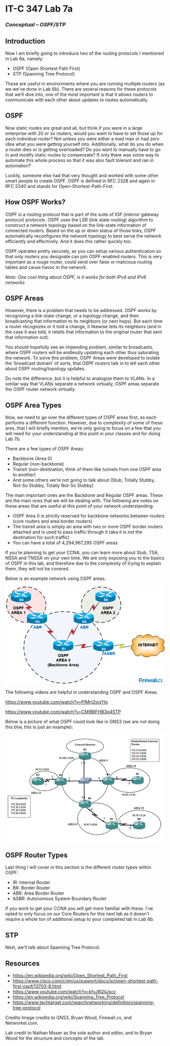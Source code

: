 # IT-C 347 Lab 7a
### *Conceptual – OSPF/STP*
## Introduction

Now I am briefly going to introduce two of the routing protocols I mentioned in Lab 6a, namely:

-	OSPF (Open Shortest Path First)
-	STP (Spanning Tree Protocol)

These are useful in environments where you are running multiple routers (as we we've done in Lab 6b). There are several reasons for these protocols that we’ll dive into, one of the most important is that it allows routers to communicate with each other about updates to routes automatically.

## OSPF

Now static routes are great and all, but think if you were in a large enterprise with 20 or so routers, would you want to have to set those up for each individual router? Not unless you were either a mad man or had zero idea what you were getting yourself into. Additionally, what do you do when a router dies or is getting overloaded? Do you want to manually have to go in and modify static routes to compensate? If only there was some way to automate this whole process so that it was also fault tolerant and ran in automation?

Luckily, someone else had that very thought and worked with some other smart people to create OSPF. OSPF is defined in RFC 2328 and again in RFC 5340 and stands for Open-Shortest-Path-First.

## How OSPF Works?

OSPF is a routing protocol that is part of the suite of IGP (interior gateway protocol) protocols. OSPF uses the LSR (link state routing) algorithm to construct a network topology based on the link-state information of connected routers. Based on the up or down status of those links, OSPF automatically reconfigures the network topology to best serve the network efficiently and effectively. And it does this rather quickly too.

OSPF operates pretty securely, as you can setup various authentication so that only routers you designate can join OSPF-enabled routers. This is very important as a rouge router, could send over false or malicious routing tables and cause havoc in the network.

*Note: One cool thing about OSPF, is it works for both IPv4 and IPv6 networks*

## OSPF Areas

However, there is a problem that needs to be addressed. OSPF works by recognizing a link-state change, or a topology change, and then broadcasting that information to its neighbors (or next hops). But each time a router recognizes or it told a change, it likewise tells its neighbors (and in the case it was told, it retells that information to the original router that sent that information out). 

You should hopefully see an impending problem, similar to broadcasts, where OSPF routers will be endlessly updating each other thus saturating the network. To solve this problem, OSPF Areas were developed to isolate the ‘broadcast domain’ of sorts, that OSPF routers talk in to tell each other about OSPF routing/topology updates.

Do note the difference, but it is helpful to analogize them to VLANs. In a similar way that VLANs separate a network virtually, OSPF areas separate the OSPF router network virtually.

## OSPF Area Types

Now, we need to go over the different types of OSPF areas first, as each performs a different function. However, due to complexity of some of these ares, that I will briefly mention, we're only going to focus on a few that you will need for your understanding at this point in your classes and for doing Lab 7b.

There are a few types of OSPF Areas:

-	Backbone (Area 0)
-	Regular (non-backbone)
-	Transit (non-destination, think of them like tunnels from one OSPF area to another)
-	And some others we’re not going to talk about (Stub, Totally Stubby, Not-So Stubby, Totally Not-So Stubby)

The main important ones are the Backbone and Regular OSPF areas. These are the main ones that we will be dealing with. The following are notes on these areas that are useful at this point of your network understanding:

-	OSPF Area 0 is strictly reserved for backbone networks between routers (core routers and area border routers)
-	The transit area is simply an area with two or more OSPF border routers attached and is used to pass traffic through it (aka it is not the destination for such traffic)
-	You can have a total of 4,294,967,295 OSPF areas

If you’re planning to get your CCNA, you can learn more about Stub, TSA, NSSA and TNSSA on your own time. We are only exposing you to the basics of OSPF in this lab, and therefore due to the complexity of trying to explain them, they will not be covered.

Below is an example network using OSPF areas.

![GNS3 Example OSPF Areas](/assets/images/lab7a/gns3-ospf-example-areas.png) 

The following videos are helpful in understanding OSPF and OSPF Areas.

https://www.youtube.com/watch?v=PIMnj2oqYIo

https://www.youtube.com/watch?v=CM9BlFHB3q4STP

Below is a picture of what OSPF could look like in GNS3 (we are not doing this btw, this is just an example):

![GNS3 Example OSPF Lab](/assets/images/lab7a/gns3-ospf-example-network.png)

## OSPF Router Types

Last thing I will cover in this section is the different router types within OSPF:
-	IR: Internal Router
-	BR: Border Router
-	ABR: Area Border Router
-	ASBR: Autonomous System Boundary Router

If you work to get your CCNA you will get more familiar with these. I've opted to only focus on our Core Routers for this next lab as it doesn't require a whole ton of additional setup to your completed lab in Lab 6b.
 
## STP

Next, we’ll talk about Spanning Tree Protocol. 

## Resources
-	https://en.wikipedia.org/wiki/Open_Shortest_Path_First
-	https://www.cisco.com/c/en/us/support/docs/ip/open-shortest-path-first-ospf/13703-8.html
-	https://www.youtube.com/watch?v=kfvJ8QVJscc
-	https://en.wikipedia.org/wiki/Spanning_Tree_Protocol
-	https://www.techtarget.com/searchnetworking/definition/spanning-tree-protocol

Credits
Image credits to GNS3, Bryan Wood, Firewall.cx, and Networkel.com.

Lab credit to Nathan Moser as the sole author and editor, and to Bryan Wood for the structure and concepts of the lab.
